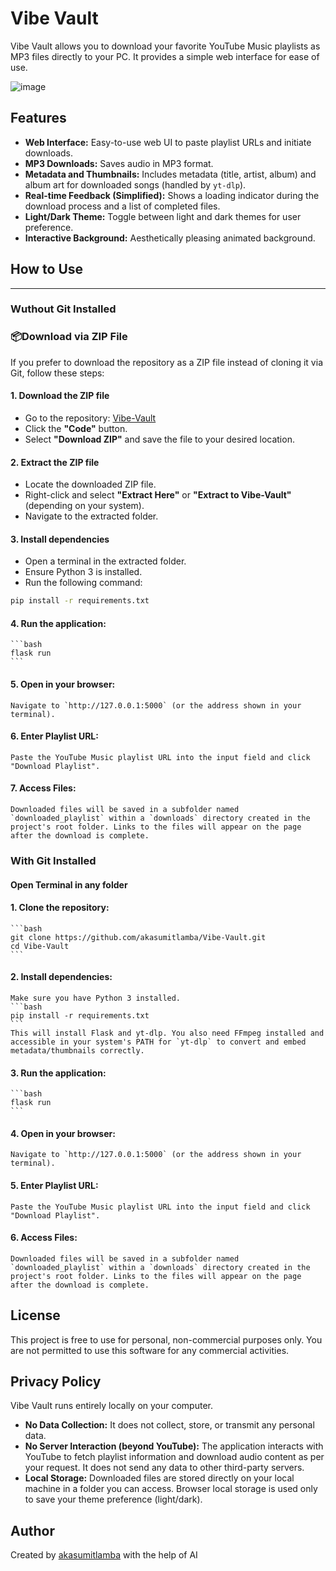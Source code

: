 # Vibe Vault

Vibe Vault allows you to download your favorite YouTube Music playlists as MP3 files directly to your PC. It provides a simple web interface for ease of use.

![image](https://github.com/user-attachments/assets/bcb1de00-f47f-46c5-9704-916d05a0030d)


## Features

*   **Web Interface:** Easy-to-use web UI to paste playlist URLs and initiate downloads.
*   **MP3 Downloads:** Saves audio in MP3 format.
*   **Metadata and Thumbnails:** Includes metadata (title, artist, album) and album art for downloaded songs (handled by `yt-dlp`).
*   **Real-time Feedback (Simplified):** Shows a loading indicator during the download process and a list of completed files.
*   **Light/Dark Theme:** Toggle between light and dark themes for user preference.
*   **Interactive Background:** Aesthetically pleasing animated background.

## How to Use

---

### Wuthout Git Installed
### 📦Download via ZIP File

If you prefer to download the repository as a ZIP file instead of cloning it via Git, follow these steps:

#### 1. **Download the ZIP file**
- Go to the repository: [Vibe-Vault](https://github.com/akasumitlamba/Vibe-Vault)
- Click the **"Code"** button.
- Select **"Download ZIP"** and save the file to your desired location.

#### 2. **Extract the ZIP file**
- Locate the downloaded ZIP file.
- Right-click and select **"Extract Here"** or **"Extract to Vibe-Vault"** (depending on your system).
- Navigate to the extracted folder.

#### 3. **Install dependencies**
- Open a terminal in the extracted folder.
- Ensure Python 3 is installed.
- Run the following command:

```bash
pip install -r requirements.txt
```
#### 4.  **Run the application:**
    ```bash
    flask run
    ```
#### 5.  **Open in your browser:**
    Navigate to `http://127.0.0.1:5000` (or the address shown in your terminal).
#### 6.  **Enter Playlist URL:**
    Paste the YouTube Music playlist URL into the input field and click "Download Playlist".
#### 7.  **Access Files:**
    Downloaded files will be saved in a subfolder named `downloaded_playlist` within a `downloads` directory created in the project's root folder. Links to the files will appear on the page after the download is complete.


### With Git Installed

#### Open Terminal in any folder

#### 1.  **Clone the repository:**
    ```bash
    git clone https://github.com/akasumitlamba/Vibe-Vault.git
    cd Vibe-Vault
    ```
#### 2.  **Install dependencies:**
    Make sure you have Python 3 installed.
    ```bash
    pip install -r requirements.txt
    ```
    This will install Flask and yt-dlp. You also need FFmpeg installed and accessible in your system's PATH for `yt-dlp` to convert and embed metadata/thumbnails correctly.
#### 3.  **Run the application:**
    ```bash
    flask run
    ```
#### 4.  **Open in your browser:**
    Navigate to `http://127.0.0.1:5000` (or the address shown in your terminal).
#### 5.  **Enter Playlist URL:**
    Paste the YouTube Music playlist URL into the input field and click "Download Playlist".
#### 6.  **Access Files:**
    Downloaded files will be saved in a subfolder named `downloaded_playlist` within a `downloads` directory created in the project's root folder. Links to the files will appear on the page after the download is complete.

## License

This project is free to use for personal, non-commercial purposes only. You are not permitted to use this software for any commercial activities.

## Privacy Policy

Vibe Vault runs entirely locally on your computer.
*   **No Data Collection:** It does not collect, store, or transmit any personal data.
*   **No Server Interaction (beyond YouTube):** The application interacts with YouTube to fetch playlist information and download audio content as per your request. It does not send any data to other third-party servers.
*   **Local Storage:** Downloaded files are stored directly on your local machine in a folder you can access. Browser local storage is used only to save your theme preference (light/dark).

## Author

Created by [akasumitlamba](https://github.com/akasumitlamba) with the help of AI
